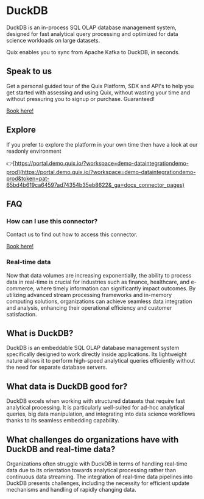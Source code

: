 <!-- START MARKDOWN -->
<!--[tech-name]-->
# DuckDB

<!--[blurb-about-tech]-->
DuckDB is an in-process SQL OLAP database management system, designed for fast analytical query processing and optimized for data science workloads on large datasets.

Quix enables you to sync from Apache Kafka <span id="to_or_from">to</span> <span id="techname">DuckDB</span>, in seconds.

## Speak to us

Get a personal guided tour of the Quix Platform, SDK and API's to help you get started with assessing and using Quix, without wasting your time and without pressuring you to signup or purchase. Guaranteed!

[Book here!](https://quix.io/book-a-demo)

## Explore

If you prefer to explore the platform in your own time then have a look at our readonly environment

👉[https://portal.demo.quix.io/?workspace=demo-dataintegrationdemo-prod](https://portal.demo.quix.io/?workspace=demo-dataintegrationdemo-prod&token=pat-65bd4b619ca64597ad74354b35eb8622&_ga=docs_connector_pages)

## FAQ 

### How can I use this connector?

Contact us to find out how to access this connector.

[Book here!](https://quix.io/book-a-demo)

### Real-time data

Now that data volumes are increasing exponentially, the ability to process data in real-time is crucial for industries such as finance, healthcare, and e-commerce, where timely information can significantly impact outcomes. By utilizing advanced stream processing frameworks and in-memory computing solutions, organizations can achieve seamless data integration and analysis, enhancing their operational efficiency and customer satisfaction.

## What is <span id="techname">DuckDB</span>?

<!--[tech-seo-text]-->
DuckDB is an embeddable SQL OLAP database management system specifically designed to work directly inside applications. Its lightweight nature allows it to perform high-speed analytical queries efficiently without the need for separate database servers.

## What data is <span id="techname">DuckDB</span> good for?

<!--[tech-data-seo-text]-->
DuckDB excels when working with structured datasets that require fast analytical processing. It is particularly well-suited for ad-hoc analytical queries, big data manipulation, and integrating into data science workflows thanks to its seamless embedding capability.

## What challenges do organizations have with <span id="techname">DuckDB</span> and real-time data?

<!--[tech-challenges-seo-text]-->
Organizations often struggle with DuckDB in terms of handling real-time data due to its orientation towards analytical processing rather than continuous data streaming. The integration of real-time data pipelines into DuckDB presents challenges, including the necessity for efficient update mechanisms and handling of rapidly changing data.
<!-- END MARKDOWN -->